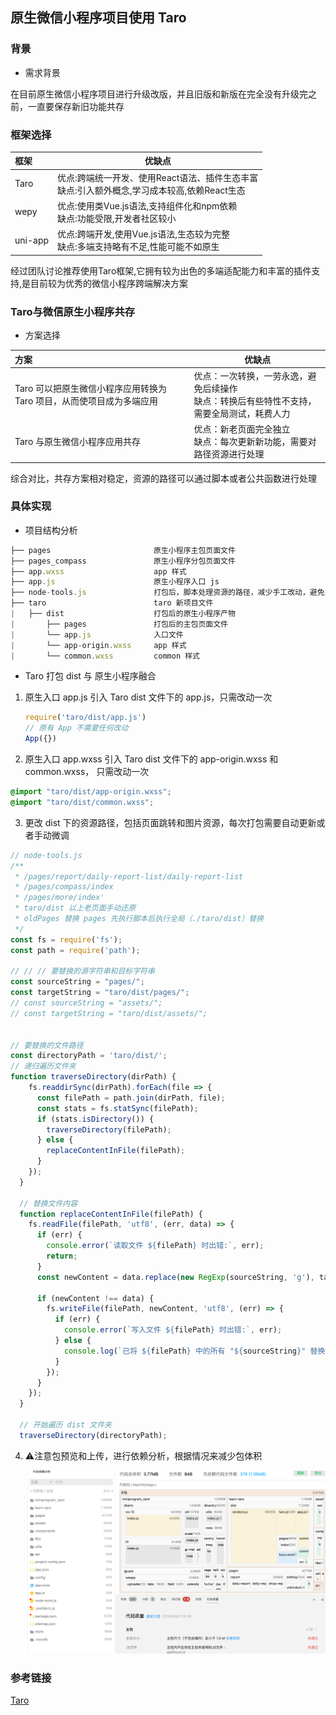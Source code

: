 ## 原生微信小程序项目使用 Taro



### 背景

- 需求背景

在目前原生微信小程序项目进行升级改版，并且旧版和新版在完全没有升级完之前，一直要保存新旧功能共存

### 框架选择

| 框架    | 优缺点                                                       |
| :------ | ------------------------------------------------------------ |
| Taro    | 优点:跨端统一开发、使用React语法、插件生态丰富<br/>缺点:引入额外概念,学习成本较高,依赖React生态 |
| wepy    | 优点:使用类Vue.js语法,支持组件化和npm依赖<br/>缺点:功能受限,开发者社区较小 |
| uni-app | 优点:跨端开发,使用Vue.js语法,生态较为完整<br/>缺点:多端支持略有不足,性能可能不如原生 |

经过团队讨论推荐使用Taro框架,它拥有较为出色的多端适配能力和丰富的插件支持,是目前较为优秀的微信小程序跨端解决方案

### Taro与微信原生小程序共存

- 方案选择

| 方案                                                         | 优缺点                                                       |
| :----------------------------------------------------------- | ------------------------------------------------------------ |
| Taro 可以把原生微信小程序应用转换为 Taro 项目，从而使项目成为多端应用 | 优点：一次转换，一劳永逸，避免后续操作<br />缺点：转换后有些特性不支持，需要全局测试，耗费人力 |
| Taro 与原生微信小程序应用共存                                | 优点：新老页面完全独立<br />缺点：每次更新新功能，需要对路径资源进行处理 |

综合对比，共存方案相对稳定，资源的路径可以通过脚本或者公共函数进行处理



### 具体实现

- 项目结构分析

```js
├── pages                       原生小程序主包页面文件
├── pages_compass               原生小程序分包页面文件
├── app.wxss                    app 样式
├── app.js                      原生小程序入口 js
├── node-tools.js               打包后，脚本处理资源的路径，减少手工改动，避免出现遗漏
├── taro                        taro 新项目文件
|   ├── dist                    打包后的原生小程序产物
|       ├── pages               打包后的主包页面文件
|       └── app.js              入口文件
|       └── app-origin.wxss     app 样式
|       └── common.wxss         common 样式

```



- Taro 打包 dist 与 原生小程序融合

1. 原生入口 app.js 引入 Taro dist 文件下的 app.js，只需改动一次

   ```js
   require('taro/dist/app.js')
   // 原有 App 不需要任何改动
   App({})
   ```

   

2. 原生入口 app.wxss 引入 Taro dist 文件下的 app-origin.wxss 和 common.wxss， 只需改动一次

```css
@import "taro/dist/app-origin.wxss";
@import "taro/dist/common.wxss";

```



3. 更改 dist 下的资源路径，包括页面跳转和图片资源，每次打包需要自动更新或者手动微调

```js
// node-tools.js 
/**
 * /pages/report/daily-report-list/daily-report-list
 * /pages/compass/index
 * /pages/more/index'
 * taro/dist 以上老页面手动还原 
 * oldPages 替换 pages 先执行脚本后执行全局（./taro/dist）替换
 */
const fs = require('fs');
const path = require('path');

// // // 要替换的源字符串和目标字符串
const sourceString = "pages/";
const targetString = "taro/dist/pages/";
// const sourceString = "assets/";
// const targetString = "taro/dist/assets/";


// 要替换的文件路径
const directoryPath = 'taro/dist/';
// 递归遍历文件夹
function traverseDirectory(dirPath) {
    fs.readdirSync(dirPath).forEach(file => {
      const filePath = path.join(dirPath, file);
      const stats = fs.statSync(filePath);
      if (stats.isDirectory()) {
        traverseDirectory(filePath);
      } else {
        replaceContentInFile(filePath);
      }
    });
  }
  
  // 替换文件内容
  function replaceContentInFile(filePath) {
    fs.readFile(filePath, 'utf8', (err, data) => {
      if (err) {
        console.error(`读取文件 ${filePath} 时出错:`, err);
        return;
      }
      const newContent = data.replace(new RegExp(sourceString, 'g'), targetString);
      
      if (newContent !== data) {
        fs.writeFile(filePath, newContent, 'utf8', (err) => {
          if (err) {
            console.error(`写入文件 ${filePath} 时出错:`, err);
          } else {
            console.log(`已将 ${filePath} 中的所有 "${sourceString}" 替换为 "${targetString}"`);
          }
        });
      }
    });
  }
  
  // 开始遍历 dist 文件夹
  traverseDirectory(directoryPath);

```

4. ⚠️注意包预览和上传，进行依赖分析，根据情况来减少包体积

   ![](/img/wx-lib-view.png)

### 参考链接

[Taro][link]

[link]: https://docs.taro.zone/docs/taro-in-miniapp

